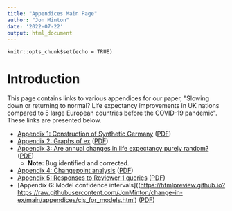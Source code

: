 ```yaml
---
title: "Appendices Main Page"
author: "Jon Minton"
date: '2022-07-22'
output: html_document
---
```


```{r setup, include=FALSE}
knitr::opts_chunk$set(echo = TRUE)
```

# Introduction

This page contains links to various appendices for our paper, "Slowing down or returning to normal? Life expectancy improvements in UK nations compared to 5 large European countries before the COVID-19 pandemic". These links are presented below. 

- [Appendix 1: Construction of Synthetic Germany](https://htmlpreview.github.io?https://raw.githubusercontent.com/JonMinton/change-in-ex/main/appendices/synthetic_germany_approach.html) ([PDF](https://github.com/JonMinton/change-in-ex/raw/main/appendices/synthetic_germany_approach.pdf))
- [Appendix 2: Graphs of ex](https://htmlpreview.github.io?https://raw.githubusercontent.com/JonMinton/change-in-ex/main/appendices/life_expectancy_trends.html) ([PDF](https://github.com/JonMinton/change-in-ex/raw/main/appendices/life_expectancy_trends.pdf))
- [Appendix 3: Are annual changes in life expectancy purely random?](https://htmlpreview.github.io?https://raw.githubusercontent.com/JonMinton/change-in-ex/main/appendices/time_series_models.html) ([PDF](https://github.com/JonMinton/change-in-ex/raw/main/appendices/time_series_models.pdf))
    - **Note:** Bug identified and corrected.
- [Appendix 4: Changepoint analysis](https://htmlpreview.github.io?https://raw.githubusercontent.com/JonMinton/change-in-ex/main/appendices/changepoint_methods.html) ([PDF](https://github.com/JonMinton/change-in-ex/raw/main/appendices/changepoint_methods.pdf))
- [Appendix 5: Responses to Reviewer 1 queries](https://htmlpreview.github.io?https://raw.githubusercontent.com/JonMinton/change-in-ex/main/appendices/reviewer_one_responses.html) ([PDF](https://github.com/JonMinton/change-in-ex/raw/main/appendices/reviewer_one_responses.pdf))
- [Appendix 6: Model confidence intervals]((https://htmlpreview.github.io?https://raw.githubusercontent.com/JonMinton/change-in-ex/main/appendices/cis_for_models.html) ([PDF](https://github.com/JonMinton/change-in-ex/raw/main/appendices/cis_for_models.pdf))
